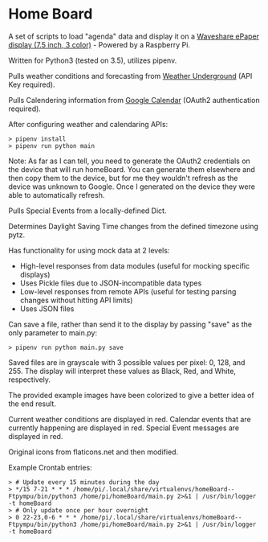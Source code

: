 # Home Board

A set of scripts to load "agenda" data and display it on a [Waveshare ePaper display (7.5 inch, 3 color)](https://www.waveshare.com/product/7.5inch-e-paper-hat-b.htm) - Powered by a Raspberry Pi.

Written for Python3 (tested on 3.5), utilizes pipenv.

Pulls weather conditions and forecasting from [Weather Underground](https://www.wunderground.com/weather/api/) (API Key required).

Pulls Calendering information from [Google Calendar](https://developers.google.com/google-apps/calendar/) (OAuth2 authentication required).

After configuring weather and calendaring APIs:

    > pipenv install
    > pipenv run python main

Note: As far as I can tell, you need to generate the OAuth2 credentials on the device that will run homeBoard.  You can generate them elsewhere and then copy them to the device, but for me they wouldn't refresh as the device was unknown to Google.  Once I generated on the device they were able to automatically refresh.

Pulls Special Events from a locally-defined Dict.

Determines Daylight Saving Time changes from the defined timezone using pytz.

Has functionality for using mock data at 2 levels:
 - High-level responses from data modules (useful for mocking specific displays)
  - Uses Pickle files due to JSON-incompatible data types
 - Low-level responses from remote APIs (useful for testing parsing changes without hitting API limits)
  - Uses JSON files

Can save a file, rather than send it to the display by passing "save" as the only parameter to main.py:

    > pipenv run python main.py save

Saved files are in grayscale with 3 possible values per pixel: 0, 128, and 255.  The display will interpret these values as Black, Red, and White, respectively.

The provided example images have been colorized to give a better idea of the end result.

Current weather conditions are displayed in red.
Calendar events that are currently happening are displayed in red.
Special Event messages are displayed in red.

Original icons from flaticons.net and then modified.

Example Crontab entries:

    > # Update every 15 minutes during the day
    > */15 7-21 * * * /home/pi/.local/share/virtualenvs/homeBoard--Ftpympu/bin/python3 /home/pi/homeBoard/main.py 2>&1 | /usr/bin/logger -t homeBoard
    > # Only update once per hour overnight
    > 0 22-23,0-6 * * * /home/pi/.local/share/virtualenvs/homeBoard--Ftpympu/bin/python3 /home/pi/homeBoard/main.py 2>&1 | /usr/bin/logger -t homeBoard
